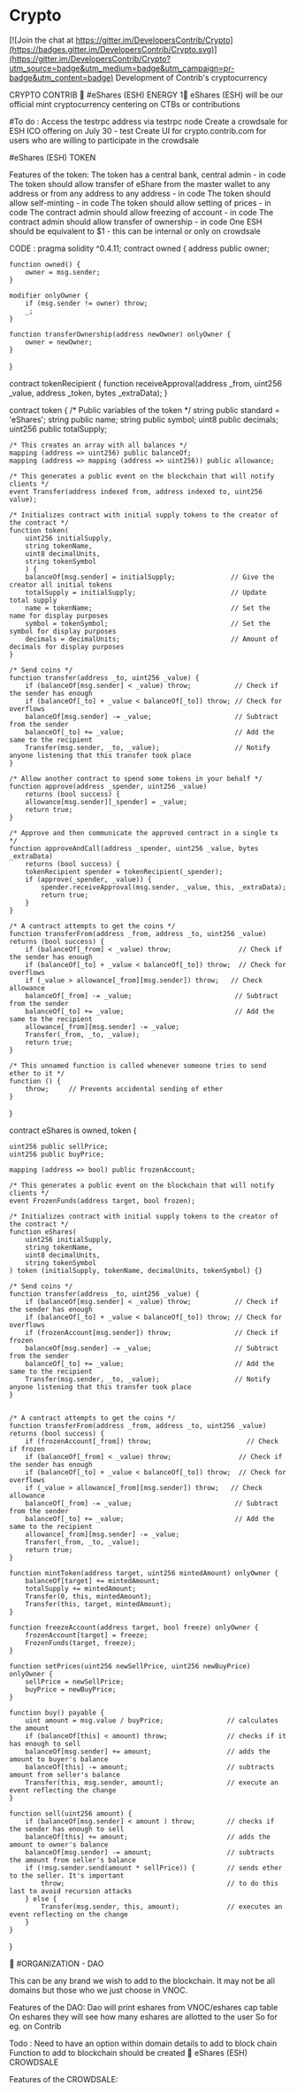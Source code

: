 # Crypto

[![Join the chat at https://gitter.im/DevelopersContrib/Crypto](https://badges.gitter.im/DevelopersContrib/Crypto.svg)](https://gitter.im/DevelopersContrib/Crypto?utm_source=badge&utm_medium=badge&utm_campaign=pr-badge&utm_content=badge)
Development of Contrib's cryptocurrency

CRYPTO CONTRIB
 
#eShares (ESH) ENERGY     1
eShares (ESH) will be our official mint cryptocurrency centering on CTBs or contributions
 
 
 
#To do : 
Access the testrpc address via testrpc node
Create a crowdsale for ESH ICO offering on July 30 - test
Create UI for crypto.contrib.com for users who are willing to participate in the crowdsale
 
 
 
 
#eShares (ESH) TOKEN
 
Features of the token: 
The token has a central bank, central admin - in code
The token should allow transfer of eShare from the master wallet to any address or from any address to any address - in code
The token should allow self-minting - in code
The token should allow setting of prices - in code
The contract admin should allow freezing of account - in code
The contract admin should allow transfer of ownership - in code
One ESH should be equivalent to $1 - this can be internal or only on crowdsale
 
 
 
 
CODE : 
pragma solidity ^0.4.11;
contract owned {
    address public owner;

    function owned() {
        owner = msg.sender;
    }

    modifier onlyOwner {
        if (msg.sender != owner) throw;
        _;
    }

    function transferOwnership(address newOwner) onlyOwner {
        owner = newOwner;
    }
}

contract tokenRecipient { function receiveApproval(address _from, uint256 _value, address _token, bytes _extraData); }

contract token {
    /* Public variables of the token */
    string public standard = 'eShares';
    string public name;
    string public symbol;
    uint8 public decimals;
    uint256 public totalSupply;

    /* This creates an array with all balances */
    mapping (address => uint256) public balanceOf;
    mapping (address => mapping (address => uint256)) public allowance;

    /* This generates a public event on the blockchain that will notify clients */
    event Transfer(address indexed from, address indexed to, uint256 value);

    /* Initializes contract with initial supply tokens to the creator of the contract */
    function token(
        uint256 initialSupply,
        string tokenName,
        uint8 decimalUnits,
        string tokenSymbol
        ) {
        balanceOf[msg.sender] = initialSupply;              // Give the creator all initial tokens
        totalSupply = initialSupply;                        // Update total supply
        name = tokenName;                                   // Set the name for display purposes
        symbol = tokenSymbol;                               // Set the symbol for display purposes
        decimals = decimalUnits;                            // Amount of decimals for display purposes
    }

    /* Send coins */
    function transfer(address _to, uint256 _value) {
        if (balanceOf[msg.sender] < _value) throw;           // Check if the sender has enough
        if (balanceOf[_to] + _value < balanceOf[_to]) throw; // Check for overflows
        balanceOf[msg.sender] -= _value;                     // Subtract from the sender
        balanceOf[_to] += _value;                            // Add the same to the recipient
        Transfer(msg.sender, _to, _value);                   // Notify anyone listening that this transfer took place
    }

    /* Allow another contract to spend some tokens in your behalf */
    function approve(address _spender, uint256 _value)
        returns (bool success) {
        allowance[msg.sender][_spender] = _value;
        return true;
    }

    /* Approve and then communicate the approved contract in a single tx */
    function approveAndCall(address _spender, uint256 _value, bytes _extraData)
        returns (bool success) {    
        tokenRecipient spender = tokenRecipient(_spender);
        if (approve(_spender, _value)) {
            spender.receiveApproval(msg.sender, _value, this, _extraData);
            return true;
        }
    }

    /* A contract attempts to get the coins */
    function transferFrom(address _from, address _to, uint256 _value) returns (bool success) {
        if (balanceOf[_from] < _value) throw;                 // Check if the sender has enough
        if (balanceOf[_to] + _value < balanceOf[_to]) throw;  // Check for overflows
        if (_value > allowance[_from][msg.sender]) throw;   // Check allowance
        balanceOf[_from] -= _value;                          // Subtract from the sender
        balanceOf[_to] += _value;                            // Add the same to the recipient
        allowance[_from][msg.sender] -= _value;
        Transfer(_from, _to, _value);
        return true;
    }

    /* This unnamed function is called whenever someone tries to send ether to it */
    function () {
        throw;     // Prevents accidental sending of ether
    }
}

contract eShares is owned, token {

    uint256 public sellPrice;
    uint256 public buyPrice;

    mapping (address => bool) public frozenAccount;

    /* This generates a public event on the blockchain that will notify clients */
    event FrozenFunds(address target, bool frozen);

    /* Initializes contract with initial supply tokens to the creator of the contract */
    function eShares(
        uint256 initialSupply,
        string tokenName,
        uint8 decimalUnits,
        string tokenSymbol
    ) token (initialSupply, tokenName, decimalUnits, tokenSymbol) {}

    /* Send coins */
    function transfer(address _to, uint256 _value) {
        if (balanceOf[msg.sender] < _value) throw;           // Check if the sender has enough
        if (balanceOf[_to] + _value < balanceOf[_to]) throw; // Check for overflows
        if (frozenAccount[msg.sender]) throw;                // Check if frozen
        balanceOf[msg.sender] -= _value;                     // Subtract from the sender
        balanceOf[_to] += _value;                            // Add the same to the recipient
        Transfer(msg.sender, _to, _value);                   // Notify anyone listening that this transfer took place
    }


    /* A contract attempts to get the coins */
    function transferFrom(address _from, address _to, uint256 _value) returns (bool success) {
        if (frozenAccount[_from]) throw;                        // Check if frozen            
        if (balanceOf[_from] < _value) throw;                 // Check if the sender has enough
        if (balanceOf[_to] + _value < balanceOf[_to]) throw;  // Check for overflows
        if (_value > allowance[_from][msg.sender]) throw;   // Check allowance
        balanceOf[_from] -= _value;                          // Subtract from the sender
        balanceOf[_to] += _value;                            // Add the same to the recipient
        allowance[_from][msg.sender] -= _value;
        Transfer(_from, _to, _value);
        return true;
    }

    function mintToken(address target, uint256 mintedAmount) onlyOwner {
        balanceOf[target] += mintedAmount;
        totalSupply += mintedAmount;
        Transfer(0, this, mintedAmount);
        Transfer(this, target, mintedAmount);
    }

    function freezeAccount(address target, bool freeze) onlyOwner {
        frozenAccount[target] = freeze;
        FrozenFunds(target, freeze);
    }

    function setPrices(uint256 newSellPrice, uint256 newBuyPrice) onlyOwner {
        sellPrice = newSellPrice;
        buyPrice = newBuyPrice;
    }

    function buy() payable {
        uint amount = msg.value / buyPrice;                // calculates the amount
        if (balanceOf[this] < amount) throw;               // checks if it has enough to sell
        balanceOf[msg.sender] += amount;                   // adds the amount to buyer's balance
        balanceOf[this] -= amount;                         // subtracts amount from seller's balance
        Transfer(this, msg.sender, amount);                // execute an event reflecting the change
    }

    function sell(uint256 amount) {
        if (balanceOf[msg.sender] < amount ) throw;        // checks if the sender has enough to sell
        balanceOf[this] += amount;                         // adds the amount to owner's balance
        balanceOf[msg.sender] -= amount;                   // subtracts the amount from seller's balance
        if (!msg.sender.send(amount * sellPrice)) {        // sends ether to the seller. It's important
            throw;                                         // to do this last to avoid recursion attacks
        } else {
            Transfer(msg.sender, this, amount);            // executes an event reflecting on the change
        }               
    }
}
 

#ORGANIZATION - DAO
 
 
This can be any brand we wish to add to the blockchain. It may not be all domains but those who we just choose in VNOC. 
 
Features of the DAO: 
Dao will print eshares from VNOC/eshares cap table
On eshares they will see how many eshares are allotted to the user
So for eg. on Contrib
 
Todo : 
Need to have an option within domain details to add to block chain
Function to add to blockchain should be created

eShares (ESH) CROWDSALE
 
Features of the CROWDSALE: 
 
 
 

